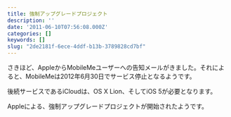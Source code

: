 ```yaml
---
title: 強制アップグレードプロジェクト
description: ''
date: '2011-06-10T07:56:08.000Z'
categories: []
keywords: []
slug: "2de2181f-6ece-4ddf-b13b-3789828cd7bf"
---
```

さきほど、AppleからMobileMeユーザーへの告知メールがきました。それによると、MobileMeは2012年6月30日でサービス停止となるようです。

後続サービスであるiCloudは、OS X Lion、そしてiOS 5が必要となります。

Appleによる、強制アップグレードプロジェクトが開始されたようです。
